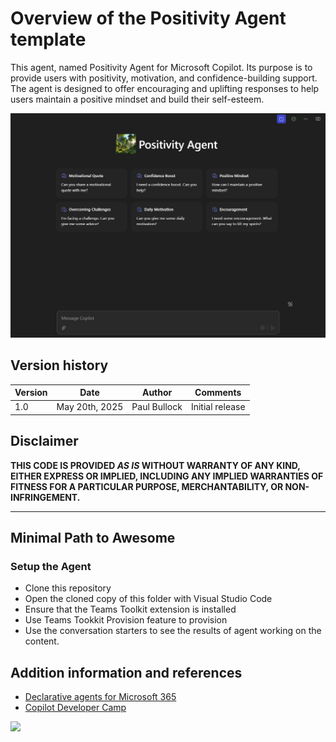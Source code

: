 # Overview of the Positivity Agent template

This agent, named Positivity Agent for Microsoft Copilot. Its purpose is to provide users with positivity, motivation, and confidence-building support. The agent is designed to offer encouraging and uplifting responses to help users maintain a positive mindset and build their self-esteem.

![Screenshot of the agent start screen](assets/screenshot.png)


## Version history

Version|Date|Author|Comments
-------|----|----|--------
1.0| May 20th, 2025| Paul Bullock | Initial release

## Disclaimer

**THIS CODE IS PROVIDED *AS IS* WITHOUT WARRANTY OF ANY KIND, EITHER EXPRESS OR IMPLIED, INCLUDING ANY IMPLIED WARRANTIES OF FITNESS FOR A PARTICULAR PURPOSE, MERCHANTABILITY, OR NON-INFRINGEMENT.**

---

## Minimal Path to Awesome

### Setup the Agent

- Clone this repository
- Open the cloned copy of this folder with Visual Studio Code
- Ensure that the Teams Toolkit extension is installed
- Use Teams Tookkit Provision feature to provision
- Use the conversation starters to see the results of agent working on the content.

## Addition information and references

- [Declarative agents for Microsoft 365](https://aka.ms/teams-toolkit-declarative-agent)
- [Copilot Developer Camp](https://microsoft.github.io/copilot-camp/)

<img src="https://m365-visitor-stats.azurewebsites.net/copilot-pro-dev-samples/samples/da-MyCommsBuddy" />